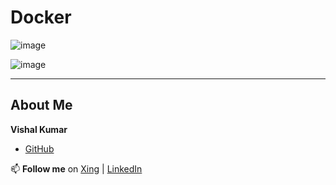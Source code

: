 # Docker
![image](https://github.com/user-attachments/assets/0e7b41ee-afe1-4e18-8ce6-ca972f4d789a)

![image](https://github.com/user-attachments/assets/3d49ea29-d897-44af-ad76-b4bb94593acf)

----

## About Me

**Vishal Kumar**
- [GitHub](https://github.com/VishalKumar-GitHub)

📫 **Follow me** on [Xing](https://www.xing.com/profile/Vishal_Kumar055381/web_profiles?expandNeffi=true) | [LinkedIn](https://www.linkedin.com/in/vishal-kumar-819585275/)

